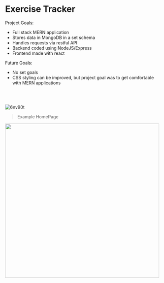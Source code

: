 # Exercise Tracker


Project Goals:
- Full stack MERN application
- Stores data in MongoDB in a set schema 
- Handles requests via restful API
- Backend coded using NodeJS/Express
- Frontend made with react

Future Goals:
- No set goals
- CSS styling can be improved, but project goal was to get comfortable with MERN applications
<br />
<br />

![6nv90t](https://user-images.githubusercontent.com/51865580/180841745-7583ae0e-13c1-4d98-9dc5-f460c2950ae8.gif)
> Example HomePage
<img src="https://user-images.githubusercontent.com/51865580/180842338-459b3bd5-4f5a-47f6-808c-4e8c7034dd97.png" width="500" height="500"/>
